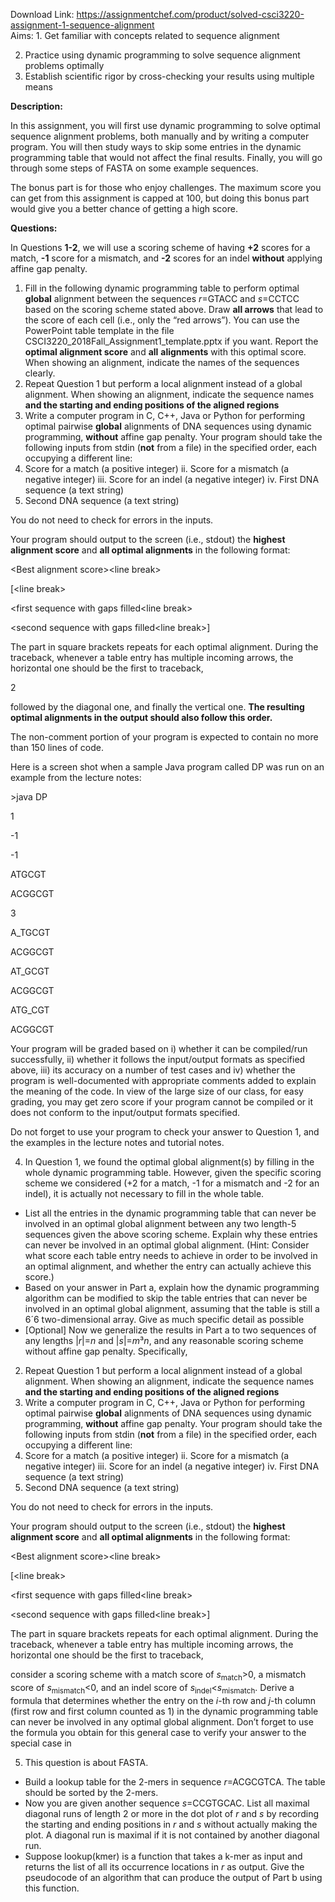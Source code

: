 Download Link: https://assignmentchef.com/product/solved-csci3220-assignment-1-sequence-alignment
<br>
Aims: 1. Get familiar with concepts related to sequence alignment

<ol start="2">

 <li>Practice using dynamic programming to solve sequence alignment problems optimally</li>

 <li>Establish scientific rigor by cross-checking your results using multiple means</li>

</ol>

<strong>Description: </strong>

In this assignment, you will first use dynamic programming to solve optimal sequence alignment problems, both manually and by writing a computer program. You will then study ways to skip some entries in the dynamic programming table that would not affect the final results. Finally, you will go through some steps of FASTA on some example sequences.

The bonus part is for those who enjoy challenges. The maximum score you can get from this assignment is capped at 100, but doing this bonus part would give you a better chance of getting a high score.

<strong>Questions: </strong>

In Questions <strong>1-2</strong>, we will use a scoring scheme of having <strong>+2</strong> scores for a match, <strong>-1</strong> score for a mismatch, and <strong>-2</strong> scores for an indel <strong>without</strong> applying affine gap penalty.

<ol>

 <li>Fill in the following dynamic programming table to perform optimal <strong>global</strong> alignment between the sequences <em>r</em>=GTACC and <em>s</em>=CCTCC based on the scoring scheme stated above. Draw <strong>all arrows</strong> that lead to the score of each cell (i.e., only the “red arrows”). You can use the PowerPoint table template in the file CSCI3220_2018Fall_Assignment1_template.pptx if you want. Report the <strong>optimal alignment score</strong> and <strong>all</strong> <strong>alignments</strong> with this optimal score. When showing an alignment, indicate the names of the sequences clearly.</li>

 <li>Repeat Question 1 but perform a local alignment instead of a global alignment. When showing an alignment, indicate the sequence names <strong>and the starting and ending positions of the aligned regions</strong></li>

 <li>Write a computer program in C, C++, Java or Python for performing optimal pairwise <strong>global</strong> alignments of DNA sequences using dynamic programming, <strong>without</strong> affine gap penalty. Your program should take the following inputs from stdin (<strong>not</strong> from a file) in the specified order, each occupying a different line:</li>

 <li>Score for a match (a positive integer) ii. Score for a mismatch (a negative integer) iii. Score for an indel (a negative integer) iv. First DNA sequence (a text string)</li>

 <li>Second DNA sequence (a text string)</li>

</ol>

You do not need to check for errors in the inputs.

Your program should output to the screen (i.e., stdout) the <strong>highest alignment score</strong> and <strong>all optimal alignments</strong> in the following format:




&lt;Best alignment score&gt;&lt;line break&gt;

[&lt;line break&gt;

&lt;first sequence with gaps filled&lt;line break&gt;

&lt;second sequence with gaps filled&lt;line break&gt;]




The part in square brackets repeats for each optimal alignment. During the traceback, whenever a table entry has multiple incoming arrows, the horizontal one should be the first to traceback,

2

followed by the diagonal one, and finally the vertical one. <strong>The resulting optimal alignments in the output should also follow this order.</strong>




The non-comment portion of your program is expected to contain no more than 150 lines of code.




Here is a screen shot when a sample Java program called DP was run on an example from the lecture notes:




&gt;java DP

1

-1

-1

ATGCGT

ACGGCGT

3




A_TGCGT

ACGGCGT




AT_GCGT

ACGGCGT




ATG_CGT

ACGGCGT




Your program will be graded based on i) whether it can be compiled/run successfully, ii) whether it follows the input/output formats as specified above, iii) its accuracy on a number of test cases and iv) whether the program is well-documented with appropriate comments added to explain the meaning of the code. In view of the large size of our class, for easy grading, you may get zero score if your program cannot be compiled or it does not conform to the input/output formats specified.

Do not forget to use your program to check your answer to Question 1, and the examples in the lecture notes and tutorial notes.

<ol start="4">

 <li>In Question 1, we found the optimal global alignment(s) by filling in the whole dynamic programming table. However, given the specific scoring scheme we considered (+2 for a match, -1 for a mismatch and -2 for an indel), it is actually not necessary to fill in the whole table.</li>

</ol>

<ul>

 <li>List all the entries in the dynamic programming table that can never be involved in an optimal global alignment between any two length-5 sequences given the above scoring scheme. Explain why these entries can never be involved in an optimal global alignment. (Hint: Consider what score each table entry needs to achieve in order to be involved in an optimal alignment, and whether the entry can actually achieve this score.)</li>

 <li>Based on your answer in Part a, explain how the dynamic programming algorithm can be modified to skip the table entries that can never be involved in an optimal global alignment, assuming that the table is still a 6´6 two-dimensional array. Give as much specific detail as possible</li>

 <li>[Optional] Now we generalize the results in Part a to two sequences of any lengths |<em>r</em>|=<em>n</em> and |<em>s</em>|=<em>m</em>³<em>n</em>, and any reasonable scoring scheme without affine gap penalty. Specifically,</li>

</ul>

<ol start="2">

 <li>Repeat Question 1 but perform a local alignment instead of a global alignment. When showing an alignment, indicate the sequence names <strong>and the starting and ending positions of the aligned regions</strong></li>

 <li>Write a computer program in C, C++, Java or Python for performing optimal pairwise <strong>global</strong> alignments of DNA sequences using dynamic programming, <strong>without</strong> affine gap penalty. Your program should take the following inputs from stdin (<strong>not</strong> from a file) in the specified order, each occupying a different line:</li>

 <li>Score for a match (a positive integer) ii. Score for a mismatch (a negative integer) iii. Score for an indel (a negative integer) iv. First DNA sequence (a text string)</li>

 <li>Second DNA sequence (a text string)</li>

</ol>

You do not need to check for errors in the inputs.

Your program should output to the screen (i.e., stdout) the <strong>highest alignment score</strong> and <strong>all optimal alignments</strong> in the following format:

&lt;Best alignment score&gt;&lt;line break&gt;

[&lt;line break&gt;

&lt;first sequence with gaps filled&lt;line break&gt;

&lt;second sequence with gaps filled&lt;line break&gt;]

The part in square brackets repeats for each optimal alignment. During the traceback, whenever a table entry has multiple incoming arrows, the horizontal one should be the first to traceback,

consider a scoring scheme with a match score of <em>s</em><sub>match</sub>&gt;0, a mismatch score of <em>s</em><sub>mismatch</sub>&lt;0, and an indel score of <em>s</em><sub>indel</sub>&lt;<em>s</em><sub>mismatch</sub>. Derive a formula that determines whether the entry on the <em>i</em>-th row and <em>j</em>-th column (first row and first column counted as 1) in the dynamic programming table can never be involved in any optimal global alignment. Don’t forget to use the formula you obtain for this general case to verify your answer to the special case in

<ol start="5">

 <li>This question is about FASTA.</li>

</ol>

<ul>

 <li>Build a lookup table for the 2-mers in sequence <em>r</em>=ACGCGTCA. The table should be sorted by the 2-mers.</li>

 <li>Now you are given another sequence <em>s</em>=CCGTGCAC. List all maximal diagonal runs of length 2 or more in the dot plot of <em>r</em> and <em>s</em> by recording the starting and ending positions in <em>r</em> and <em>s</em> without actually making the plot. A diagonal run is maximal if it is not contained by another diagonal run.</li>

 <li>Suppose lookup(kmer) is a function that takes a k-mer as input and returns the list of all its occurrence locations in <em>r</em> as output. Give the pseudocode of an algorithm that can produce the output of Part b using this function.</li>

</ul>